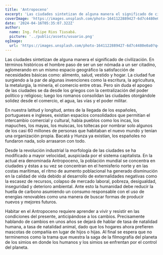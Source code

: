 ```yaml
---
title: 'Antropoceno'
excerpt: 'Las ciudades sintetizan de alguna manera el significado de civilización. En términos históricos el hombre paso de ser un ser nómada a un ser citadino,  glomerando en un mismo espacio geográfico la satisfacción de necesidades básicas como: alimento, salud, vestido y hogar. La ciudad fue...'
coverImage: 'https://images.unsplash.com/photo-1641122889427-6d7c4480e0a0?q=80&w=2156&auto=format&fit=crop&ixlib=rb-4.0.3&ixid=M3wxMjA3fDB8MHxwaG90by1wYWdlfHx8fGVufDB8fHx8fA%3D%3D'
date: '2024-04-16T05:35:07.322Z'
author:
  name: Ing. Felipe Rios Tiusabá.
  picture: '../public/assets/usuario.png'
ogImage:
  url: 'https://images.unsplash.com/photo-1641122889427-6d7c4480e0a0?q=80&w=2156&auto=format&fit=crop&ixlib=rb-4.0.3&ixid=M3wxMjA3fDB8MHxwaG90by1wYWdlfHx8fGVufDB8fHx8fA%3D%3D'
---
```


Las ciudades sintetizan de alguna manera el significado de civilización. En términos históricos el hombre paso de ser un ser nómada a un ser citadino, aglomerando en un mismo espacio geográfico la satisfacción de necesidades básicas como: alimento, salud, vestido y hogar. La ciudad fue surgiendo a la par de algunas invenciones como la escritura, la agricultura, la metalurgia, la minería, el comercio entre otras. Pero sin duda el apogeo de las ciudades se da desde los griegos con la
centralización del poder político y religioso; luego los romanos consolidan las ciudades otorgándole solidez desde el comercio, el agua, las vías y el poder militar.

En nuestra latitud y longitud, antes de la llegada de los españoles, portugueses e ingleses, existían espacios consolidados que permitían el intercambio comercial y cultural, había pueblos como los incas, los mapuches, los mayas, los muiscas, los toltecas por nombrar solo algunos de los casi 60 millones de personas que habitaban el nuevo mundo y tenían una organización propia. Bacatá y Hunza ya existían, los españoles no fundaron nada, solo arrasaron con todo.

Desde la revolución industrial la morfología de las ciudades se ha modificado a mayor velocidad, auspiciada por el sistema capitalista. En la actual era denominada Antropoceno, la población mundial se concentra en ciudades y éstas a su vez se concentran en el hemisferio norte y en las costas marítimas, el ritmo de aumento poblacional ha generado disminución en la calidad de vida debido al desarrollo de externalidades negativas como la escasez de recursos, colapso de mercado
laboral, pobreza, desigualdad, inseguridad y deterioro ambiental. Ante esto la humanidad debe reducir la huella de carbono asumiendo un consumo responsable con el uso de energías renovables como una manera de buscar formas de producir nuevos y mejores futuros. 

Habitar en el Antropoceno requiere aprender a vivir y resistir en las condiciones del presente, anticipándose a los cambios. Precisamente hablando de cambios en unos años se dejará de hablar de tasa de natalidad humana, a tasa de natalidad animal, dado que los hogares ahora prefieren mascotas de compañía en lugar de hijos o hijas. Al final se espera que no terminemos como la trama que muestra la saga de la filmografía del planeta de los simios en donde los humanos y los simios se enfrentan por el control del planeta.